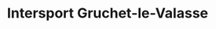 ---
title: "Intersport Gruchet-le-Valasse"
url: /gruchet-le-valasse/intersport-gruchet-le-valasse/
shop: sports
---